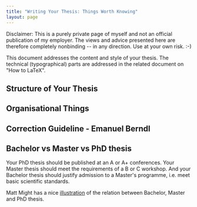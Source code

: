 ```yaml
---
title: "Writing Your Thesis: Things Worth Knowing"
layout: page
---
```


Disclaimer: This is a purely private page of myself and not an official
publication of my employer. The views and advice presented here are
therefore completely nonbinding -- in any direction. Use at your own
risk. :-)

This document addresses the content and style of your thesis. The
technical (typographical) parts are addressed in the related document on
"How to LaTeX".

## Structure of Your Thesis

## Organisational Things



## Correction Guideline - Emanuel Berndl

## Bachelor vs Master vs PhD thesis

Your PhD thesis should be published at an A or A+ conferences. Your Master
thesis should meet the requirements of a B or C workshop. And your
Bachelor thesis should justify admission to a Master's programme, i.e.
meet basic scientific standards.

Matt Might has a nice
[illustration](http://matt.might.net/articles/phd-school-in-pictures/)
of the relation between Bachelor, Master and PhD thesis.
